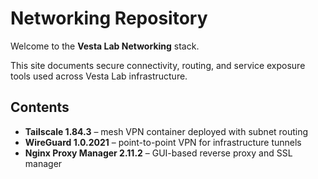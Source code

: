 # Networking Repository

Welcome to the **Vesta Lab Networking** stack.

This site documents secure connectivity, routing, and service exposure tools used across Vesta Lab infrastructure.

## Contents

- **Tailscale 1.84.3** – mesh VPN container deployed with subnet routing
- **WireGuard 1.0.2021** – point-to-point VPN for infrastructure tunnels
- **Nginx Proxy Manager 2.11.2** – GUI-based reverse proxy and SSL manager
